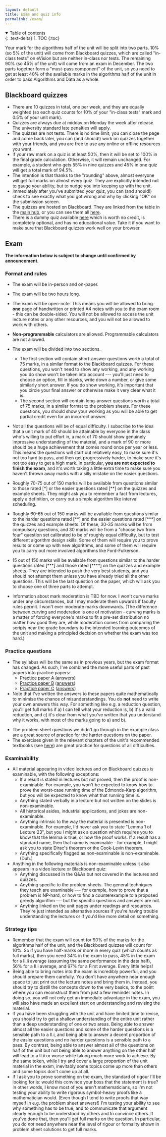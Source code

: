 ```yaml
---
layout: default
title: Exam and quiz info
permalink: /exam/
---
```

<details open markdown="block">
<summary>
Table of contents
</summary>
{: .text-delta}
1. TOC
{:toc}
</details>

Your mark for the algorithms half of the unit will be split into two parts. 10% (so 5% of the unit) will come from Blackboard quizzes, which are called "in-class tests" on eVision but are neither in-class nor tests. The remaining 90% (so 45% of the unit) will come from an exam in December. The two parts together form a "must-pass component" of the unit, so you need to get at least 40% of the available marks in the algorithms half of the unit in order to pass Algorithms and Data as a whole.

## Blackboard quizzes

* There are 10 quizzes in total, one per week, and they are equally weighted (so each quiz counts for 10% of your "in-class tests" mark and 0.5% of your unit mark).
* Quizzes are always due at midday on Monday the week after release. The university standard late penalties will apply.
* The quizzes are not tests. There is no time limit, you can close the page and come back later, you can (and should!) work on quizzes together with your friends, and you are free to use any online or offline resources you want.
* If your raw mark on a quiz is at least 50%, then it will be set to 100% in the final grade calculation. Otherwise, it will remain unchanged. For example, a student who gets 55% in nine quizzes and 45% in one quiz will get a total mark of 94.5%.
* The intention is that thanks to the "rounding" above, almost everyone will get full marks on almost every quiz. They are explicitly intended not to gauge your ability, but to nudge you into keeping up with the unit.
* Immediately after you've submitted your quiz, you can (and should!) check to see exactly what you got wrong and why by clicking "OK" on the submission screen.
* The quizzes are hosted on Blackboard. They are linked from the table in the [main hub](../), or you can see them all [here](https://www.ole.bris.ac.uk/webapps/blackboard/content/listContentEditable.jsp?content_id=_8045548_1&course_id=_257213_1&mode=reset).
* There is a dummy quiz available [here](https://www.ole.bris.ac.uk/webapps/blackboard/content/launchAssessment.jsp?course_id=_257213_1&content_id=_8276194_1&mode=cpview) which is worth no credit, is completely optional, and has no educational value. Take it if you want to make sure that Blackboard quizzes work well on your browser. 

## Exam

**The information below is subject to change until confirmed by announcement.** 

### Format and rules

* The exam will be in-person and on-paper.

* The exam will be two hours long.

* The exam will be open-note. This means you will be allowed to bring **one** page of handwritten or printed A4 notes with you to the exam room - this can be double-sided. You will not be allowed to access the unit lecture notes or any other resources, and you will not be allowed to work with others.

* **Non-programmable** calculators are allowed. Programmable calculators are not allowed.

* The exam will be divided into two sections. 
   * The first section will contain short-answer questions worth a total of 75 marks, in a similar format to the Blackboard quizzes. For these questions, you won't need to show any working, and any working you do show won't be taken into account --- you'll just need to choose an option, fill in blanks, write down a number, or give some similarly short answer. If you do show working, it's important that you circle your final answer or otherwise make it very clear what it is. 
   * The second section will contain long-answer questions worth a total of 75 marks, in a similar format to the problem sheets. For these questions, you should show your working as you will be able to get partial credit even for an incorrect answer. 

* Not all the questions will be of equal difficulty. I subscribe to the idea that a unit mark of 40 should be attainable by everyone in the class who's willing to put effort in, a mark of 70 should show genuinely impressive understanding of the material, and a mark of 90 or more should be a huge achievement that comes round once per year or less. This means the questions will start out relatively easy, to make sure it's not too hard to pass, and then get progressively harder, to make sure it's not too easy to get a high mark. In particular, **you are not expected to finish the exam**, and it's worth taking a little extra time to make sure you haven't thrown away marks with a silly mistake on the easier questions.

* Roughly 70-75 out of 150 marks will be available from questions similar to those rated [\*] or the easier questions rated [\*\*] on the quizzes and example sheets. They might ask you to remember a fact from lectures, apply a definition, or carry out a simple algorithm like interval scheduling.
* Roughly 60-65 out of 150 marks will be available from questions similar to the harder questions rated [\*\*] and the easier questions rated [\*\*\*] on the quizzes and example sheets. Of these, 30-35 marks will be from compulsory questions, and 30 marks will be from a "choose two from four" question set calibrated to be of roughly equal difficulty, but to test different algorithm design skills. Some of them will require you to prove results or come up with new algorithms, and some of them will require you to carry out more involved algorithms like Ford-Fulkerson. 
* 15 out of 150 marks will be available from questions similar to the harder questions rated [\*\*\*] and those rated [\*\*\*\*] on the quizzes and example sheets. They are intended to push the very best students, and you should not attempt them unless you have already tried all the other questions. This will be the last question on the paper, which will ask you to choose one of three parts to attempt. 

* Information about mark moderation is TBD for now. I won't curve marks under any circumstances, but I may moderate them upwards if faculty rules permit. I won't ever moderate marks downwards. (The difference between curving and moderation is one of motivation - curving marks is a matter of forcing everyone's marks to fit a pre-set distribution no matter how good they are, while moderation comes from comparing the scripts near the grade boundary to the intended learning outcomes of the unit and making a principled decision on whether the exam was too hard.)

### Practice questions

* The syllabus will be the same as in previous years, but the exam format has changed. As such, I've combined the more useful parts of past papers into practice papers:
  * [Practice paper A](../exam/paper-A.pdf) ([answers](../exam/paper-A-answers.pdf))
  * [Practice paper B](../exam/paper-B.pdf) ([answers](../exam/paper-B-answers.pdf))
  * [Practice paper C](../exam/paper-C.pdf) ([answers](../exam/paper-C-answers.pdf))
* Note that I've written the answers to these papers quite mathematically to minimise the chance of misunderstandings. You do **not** need to write your own answers this way. For something like e.g. a reduction question, you'll get full marks if a) I can tell what your reduction is, b) it's a valid reduction, and c) it's clear from what you've written that you understand why it works, with most of the marks going to a) and b).
<!--* New copies of the Blackboard quizzes are available [here](https://www.ole.bris.ac.uk/webapps/blackboard/content/listContentEditable.jsp?content_id=_8045551_1&course_id=_257213_1&mode=reset) - you can take these as often as you like for revision purposes.-->
* The problem sheet questions we didn't go through in the example class are a great source of practice for the harder questions on the paper.
* The exercises given in the relevant chapters of the unit's recommended textbooks (see [here](../readings)) are great practice for questions of all difficulties.

### Examinability

* All material appearing in video lectures and on Blackboard quizzes is examinable, with the following exceptions:
  * If a result is stated in lectures but not proved, then the proof is non-examinable. For example, you won't be expected to know how to prove the worst-case running time of the Edmonds-Karp algorithm, but you will be expected to know what that running time is.
  * Anything stated verbally in a lecture but not written on the slides is non-examinable.
  * All historical asides, industrial applications, and jokes are non-examinable.
  * Anything intrinsic to the way the material is presented is non-examinable. For example, I'd never ask you to state "Lemma 1 of Lecture 23", but you I might ask a question which requires you to know that the lemma is true, or how the proof works. If a result has a standard name, then that name is examinable - for example, I might ask you to state Dirac's theorem or the Cook-Levin theorem. 
  * Anything specifically flagged as non-examinable is non-examinable. (Duh.)
* Anything in the following materials is non-examinable unless it also appears in a video lecture or Blackboard quiz:
  * Anything discussed in the Q&As but not covered in the lectures and quizzes.
  * Anything specific to the problem sheets. The general techniques they teach are examinable --- for example, how to prove that a problem is NP-hard, or how to find a counterexample to a proposed greedy algorithm --- but the specific questions and answers are not.
  * Anything linked on the unit pages under readings and resources. They're just intended as alternative sources if you're having trouble understanding the lectures or if you'd like more detail on something.

### Strategy tips

* Remember that the exam will count for 90% of the marks for the algorithms half of the unit, and the Blackboard quizzes will count for 10%. So if you have half-marks or more in every quiz (which counts as full marks), then you need 34% in the exam to pass, 45% in the exam for a II.ii average (assuming the same performance in the data half), 56% for a II.i average, and 67% for a First average. Every little helps! 
* Being able to bring notes into the exam is incredibly powerful, and you should prepare them carefully. You don't have anywhere near enough space to just print out the lecture notes and bring them in. Instead, you should try to distill the concepts down to the very basics, to the point where you can reconstruct them from just a few reminder notes. In doing so, you will not only get an immediate advantage in the exam, you will also have made an excellent start on understanding and revising the material. 
* If you have been struggling with the unit and have limited time to revise, you should try to get a shallow understanding of the entire unit rather than a deep understanding of one or two areas. Being able to answer almost all the easier questions and some of the harder questions is a sensible path to a II.i, and being able to answer a decent proportion of the easier questions and no harder questions is a sensible path to a pass. By contrast, being able to answer almost all of the questions on half of the unit but not being able to answer anything on the other half will lead to a II.ii or worse while taking much more work to achieve. By the same token, while I try and cover a large proportion of the unit material in the exam, inevitably some topics come up more than others and some topics don't come up at all. 
* If I ask you to prove something on the exam, the standard of rigour I'll be looking for is: would this convince your boss that the statement is true? In other words, I know most of you aren't mathematicians, so I'm not testing your ability to write rigorous symbol-heavy proofs like a mathematician would. (Even though I tend to write proofs that way myself in e.g. the problem sheet answers!) I'm testing your ability to see why something has to be true, and to communicate that argument clearly enough to be understood by others and to convince others. If you've done that, then you'll get full marks on the question. In particular, you do *not* need anywhere near the level of rigour or formality shown in problem sheet solutions to get full marks. 

